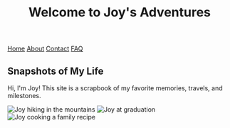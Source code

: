 <!DOCTYPE html>
<html lang="en">
<head>
  <meta charset="UTF-8">
  <title>Joy's Adventures</title>
  <link rel="stylesheet" href="style.css">
</head>
<body>
  <header><h1>Welcome to Joy's Adventures</h1></header>
  <nav>
    <a href="index.html">Home</a>
    <a href="about.html">About</a>
    <a href="contact.html">Contact</a>
    <a href="faq.html">FAQ</a>
  </nav>
  <main>
    <h2>Snapshots of My Life</h2>
    <p>Hi, I'm Joy! This site is a scrapbook of my favorite memories, travels, and milestones.</p>
    <img src=![alt text](6489.jpeg) alt="Joy hiking in the mountains">
    <img src=![alt text](6489.jpeg) alt="Joy at graduation">
    <img src=![alt text](6489.jpeg) alt="Joy cooking a family recipe">
  </main>
</body>
</html>
